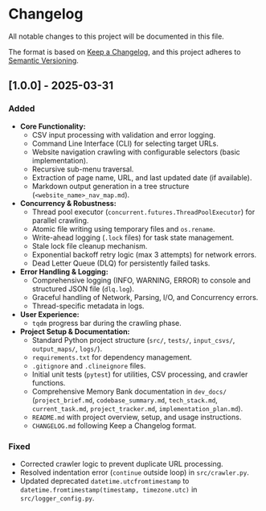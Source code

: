 # Changelog

All notable changes to this project will be documented in this file.

The format is based on [Keep a Changelog](https://keepachangelog.com/en/1.0.0/),
and this project adheres to [Semantic Versioning](https://semver.org/spec/v2.0.0.html).

## [1.0.0] - 2025-03-31

### Added

- **Core Functionality:**
  - CSV input processing with validation and error logging.
  - Command Line Interface (CLI) for selecting target URLs.
  - Website navigation crawling with configurable selectors (basic implementation).
  - Recursive sub-menu traversal.
  - Extraction of page name, URL, and last updated date (if available).
  - Markdown output generation in a tree structure (`<website_name>_nav_map.md`).
- **Concurrency & Robustness:**
  - Thread pool executor (`concurrent.futures.ThreadPoolExecutor`) for parallel crawling.
  - Atomic file writing using temporary files and `os.rename`.
  - Write-ahead logging (`.lock` files) for task state management.
  - Stale lock file cleanup mechanism.
  - Exponential backoff retry logic (max 3 attempts) for network errors.
  - Dead Letter Queue (DLQ) for persistently failed tasks.
- **Error Handling & Logging:**
  - Comprehensive logging (INFO, WARNING, ERROR) to console and structured JSON file (`dlq.log`).
  - Graceful handling of Network, Parsing, I/O, and Concurrency errors.
  - Thread-specific metadata in logs.
- **User Experience:**
  - `tqdm` progress bar during the crawling phase.
- **Project Setup & Documentation:**
  - Standard Python project structure (`src/`, `tests/`, `input_csvs/`, `output_maps/`, `logs/`).
  - `requirements.txt` for dependency management.
  - `.gitignore` and `.clineignore` files.
  - Initial unit tests (`pytest`) for utilities, CSV processing, and crawler functions.
  - Comprehensive Memory Bank documentation in `dev_docs/` (`project_brief.md`, `codebase_summary.md`, `tech_stack.md`, `current_task.md`, `project_tracker.md`, `implementation_plan.md`).
  - `README.md` with project overview, setup, and usage instructions.
  - `CHANGELOG.md` following Keep a Changelog format.

### Fixed

- Corrected crawler logic to prevent duplicate URL processing.
- Resolved indentation error (`continue` outside loop) in `src/crawler.py`.
- Updated deprecated `datetime.utcfromtimestamp` to `datetime.fromtimestamp(timestamp, timezone.utc)` in `src/logger_config.py`.
